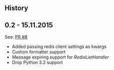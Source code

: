 History
-------

0.2 - 15.11.2015
----------------
See: [PR #8](https://github.com/lobziik/rlog/pull/8)

* Added passing redis client settings as kwargs
* Custom formatter support
* Message expiring support for _RedisListHandler_
* Drop Python 3.2 support
